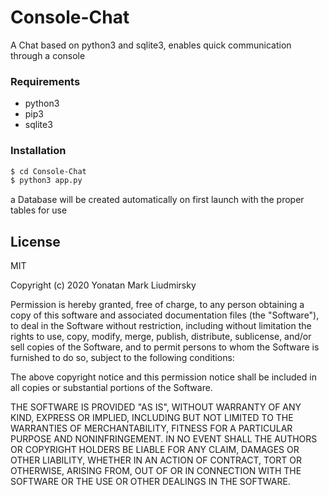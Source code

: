# Console-Chat
A Chat based on python3 and sqlite3, enables quick communication through a console

### Requirements
 - python3
 - pip3
 - sqlite3




### Installation
```sh
$ cd Console-Chat
$ python3 app.py
```
a Database will be created automatically on first launch with the proper tables for use


License
----

MIT

Copyright (c) 2020 Yonatan Mark Liudmirsky

Permission is hereby granted, free of charge, to any person obtaining a copy
of this software and associated documentation files (the "Software"), to deal
in the Software without restriction, including without limitation the rights
to use, copy, modify, merge, publish, distribute, sublicense, and/or sell
copies of the Software, and to permit persons to whom the Software is
furnished to do so, subject to the following conditions:

The above copyright notice and this permission notice shall be included in all
copies or substantial portions of the Software.

THE SOFTWARE IS PROVIDED "AS IS", WITHOUT WARRANTY OF ANY KIND, EXPRESS OR
IMPLIED, INCLUDING BUT NOT LIMITED TO THE WARRANTIES OF MERCHANTABILITY,
FITNESS FOR A PARTICULAR PURPOSE AND NONINFRINGEMENT. IN NO EVENT SHALL THE
AUTHORS OR COPYRIGHT HOLDERS BE LIABLE FOR ANY CLAIM, DAMAGES OR OTHER
LIABILITY, WHETHER IN AN ACTION OF CONTRACT, TORT OR OTHERWISE, ARISING FROM,
OUT OF OR IN CONNECTION WITH THE SOFTWARE OR THE USE OR OTHER DEALINGS IN THE
SOFTWARE.
